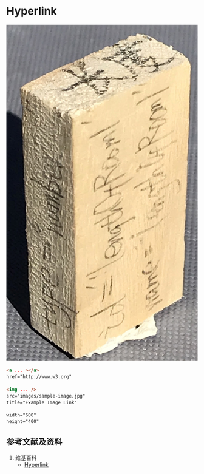 # Hyperlink

![](/images/章6-用实体模型表达网站开发前端的基本组件/Form(input)/input01.jpg)

```html
<a ... ></a>
href="http://www.w3.org"

<img ... />
src="images/sample-image.jpg" 
title="Example Image Link" 

width="600" 
height="400"
```

## 参考文献及资料

1. 维基百科
	- [Hyperlink](https://en.wikipedia.org/wiki/Hyperlink) 